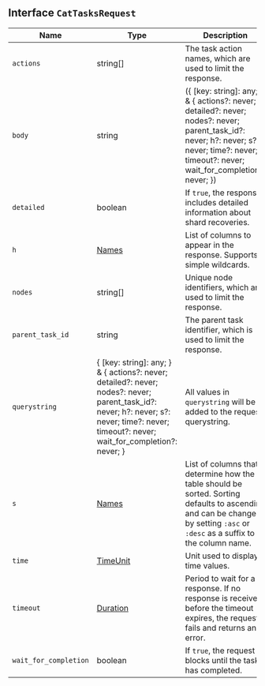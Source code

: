## Interface `CatTasksRequest`

| Name | Type | Description |
| - | - | - |
| `actions` | string[] | The task action names, which are used to limit the response. |
| `body` | string | ({ [key: string]: any; } & { actions?: never; detailed?: never; nodes?: never; parent_task_id?: never; h?: never; s?: never; time?: never; timeout?: never; wait_for_completion?: never; }) | All values in `body` will be added to the request body. |
| `detailed` | boolean | If `true`, the response includes detailed information about shard recoveries. |
| `h` | [Names](./Names.md) | List of columns to appear in the response. Supports simple wildcards. |
| `nodes` | string[] | Unique node identifiers, which are used to limit the response. |
| `parent_task_id` | string | The parent task identifier, which is used to limit the response. |
| `querystring` | { [key: string]: any; } & { actions?: never; detailed?: never; nodes?: never; parent_task_id?: never; h?: never; s?: never; time?: never; timeout?: never; wait_for_completion?: never; } | All values in `querystring` will be added to the request querystring. |
| `s` | [Names](./Names.md) | List of columns that determine how the table should be sorted. Sorting defaults to ascending and can be changed by setting `:asc` or `:desc` as a suffix to the column name. |
| `time` | [TimeUnit](./TimeUnit.md) | Unit used to display time values. |
| `timeout` | [Duration](./Duration.md) | Period to wait for a response. If no response is received before the timeout expires, the request fails and returns an error. |
| `wait_for_completion` | boolean | If `true`, the request blocks until the task has completed. |
